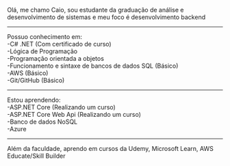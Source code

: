 Olá, me chamo Caio, sou estudante da graduação de análise e desenvolvimento de sistemas e meu foco é desenvolvimento backend

---

Possuo conhecimento em:  
-C# .NET (Com certificado de curso)  
-Lógica de Programação  
-Programação orientada a objetos  
-Funcionamento e sintaxe de bancos de dados SQL (Básico)  
-AWS (Básico)  
-Git/GitHub (Básico)  

---

Estou aprendendo:  
-ASP.NET Core (Realizando um curso)  
-ASP.NET Core Web Api (Realizando um curso)  
-Banco de dados NoSQL  
-Azure  

---

Além da faculdade, aprendo em cursos da Udemy, Microsoft Learn, AWS Educate/Skill Builder
